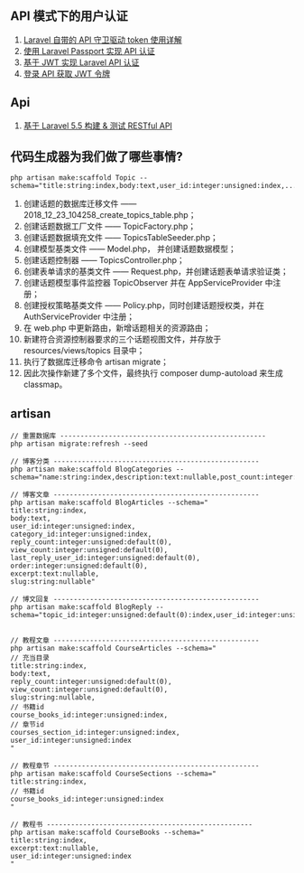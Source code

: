 
## API 模式下的用户认证
1. [Laravel 自带的 API 守卫驱动 token 使用详解](https://learnku.com/articles/11006/detailed-explanation-of-laravels-own-api-guard-drive-token)
2. [使用 Laravel Passport 实现 API 认证](https://laravelacademy.org/post/8298.html)
3. [基于 JWT 实现 Laravel API 认证](https://laravelacademy.org/post/9794.html)
4. [登录 API 获取 JWT 令牌](https://learnku.com/courses/laravel-advance-training/5.5/mobile-login-api/793)

## Api
1. [基于 Laravel 5.5 构建 & 测试 RESTful API](https://laravelacademy.org/post/9153.html)


## 代码生成器为我们做了哪些事情?
```
php artisan make:scaffold Topic --schema="title:string:index,body:text,user_id:integer:unsigned:index,......"
```
1. 创建话题的数据库迁移文件 —— 2018_12_23_104258_create_topics_table.php；
2. 创建话题数据工厂文件 —— TopicFactory.php；
3. 创建话题数据填充文件 —— TopicsTableSeeder.php；
4. 创建模型基类文件 —— Model.php， 并创建话题数据模型；
5. 创建话题控制器 —— TopicsController.php；
6. 创建表单请求的基类文件 —— Request.php，并创建话题表单请求验证类；
7. 创建话题模型事件监控器 TopicObserver 并在 AppServiceProvider 中注册；
8. 创建授权策略基类文件 —— Policy.php，同时创建话题授权类，并在 AuthServiceProvider 中注册；
9. 在 web.php 中更新路由，新增话题相关的资源路由；
10. 新建符合资源控制器要求的三个话题视图文件，并存放于 resources/views/topics 目录中；
11. 执行了数据库迁移命令 artisan migrate；
12. 因此次操作新建了多个文件，最终执行 composer dump-autoload 来生成 classmap。

## artisan 
```
// 重置数据库 ---------------------------------------------------
php artisan migrate:refresh --seed

// 博客分类 ---------------------------------------------------
php artisan make:scaffold BlogCategories --schema="name:string:index,description:text:nullable,post_count:integer:default(0),cascade:tinyInteger:default(0):index,user_id:integer:unsigned:index"

// 博客文章 ---------------------------------------------------
php artisan make:scaffold BlogArticles --schema="
title:string:index,
body:text,
user_id:integer:unsigned:index,
category_id:integer:unsigned:index,
reply_count:integer:unsigned:default(0),
view_count:integer:unsigned:default(0),
last_reply_user_id:integer:unsigned:default(0),
order:integer:unsigned:default(0),
excerpt:text:nullable,
slug:string:nullable"

// 博文回复 ---------------------------------------------------
php artisan make:scaffold BlogReply --schema="topic_id:integer:unsigned:default(0):index,user_id:integer:unsigned:default(0):index,content:text"


// 教程文章 ---------------------------------------------------
php artisan make:scaffold CourseArticles --schema="
// 充当目录
title:string:index,
body:text,
reply_count:integer:unsigned:default(0),
view_count:integer:unsigned:default(0),
slug:string:nullable,
// 书籍id
course_books_id:integer:unsigned:index,  
// 章节id
courses_section_id:integer:unsigned:index, 
user_id:integer:unsigned:index
"

// 教程章节 ---------------------------------------------------
php artisan make:scaffold CourseSections --schema="
title:string:index,
// 书籍id
course_books_id:integer:unsigned:index
"

// 教程书 ---------------------------------------------------
php artisan make:scaffold CourseBooks --schema="
title:string:index,
excerpt:text:nullable,
user_id:integer:unsigned:index
"


```
